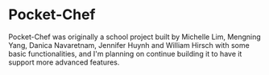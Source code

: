 # Pocket-Chef
Pocket-Chef was originally a school project built by Michelle Lim, Mengning Yang, Danica Navaretnam, Jennifer Huynh and William Hirsch with some basic functionalities, and I'm planning on continue building it to have it support more advanced features.
